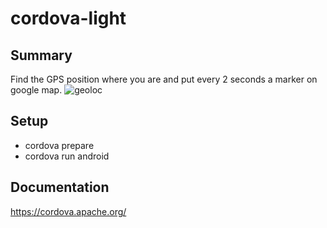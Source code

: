 ﻿# cordova-light
## Summary
Find the GPS position where you are and put every 2 seconds a marker on google map.
![geoloc](http://patricerolland.free.fr/pic/ionic_geoloc.jpg)

## Setup
- cordova prepare
- cordova run android

## Documentation
https://cordova.apache.org/
